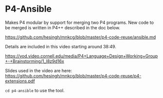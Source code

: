 # P4-Ansible

Makes P4 modular by support for merging two P4 programs. New code to be merged is written in P4++ described in the doc below.

https://github.com/hesingh/mnkcg/blob/master/p4-code-reuse/ansible.md

Details are included in this video starting around 38:49. 

https://vod.video.cornell.edu/media/P4+Language+Design+Working+Group+-+Brainstorming/1_l8z9d16x

Slides used in the video are here: https://github.com/hesingh/mnkcg/blob/master/p4-code-reuse/p4-extensions.pdf

`cd p4-ansible` to use the tool.
